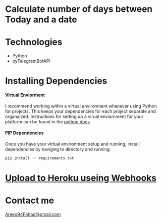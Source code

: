 # Calculate number of days between Today and a date

# Technologies
- Python
- pyTelegramBotAPI

# Installing Dependencies

#### Virtual Enviorment 

I recommend working within a virtual environment whenever using Python for projects. This keeps your dependencies for each project separate and organaized. Instructions for setting up a virual enviornment for your platform can be found in the [python docs](https://packaging.python.org/guides/installing-using-pip-and-virtual-environments/)

#### PIP Dependencies

Once you have your virtual environment setup and running, install dependencies by naviging to directory and running:

```bash
pip install -r requirements.txt
```
# [Upload to Heroku useing Webhooks](https://github.com/AREEG94FAHAD/Telegram_bots#--upload-to-heroku-useing--webhooks)

# Contact me 
Areeg94Fahad@gmail.com
